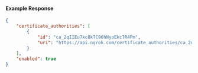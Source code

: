 <!-- Code generated for API Clients. DO NOT EDIT. -->

#### Example Response

```json
{
	"certificate_authorities": [
		{
			"id": "ca_2qIIEu7kc8kTC96hNyoEkcTR4Pm",
			"uri": "https://api.ngrok.com/certificate_authorities/ca_2qIIEu7kc8kTC96hNyoEkcTR4Pm"
		}
	],
	"enabled": true
}
```
